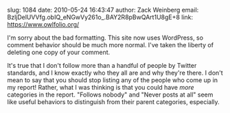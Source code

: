 slug:    1084
date:    2010-05-24 16:43:47
author:  Zack Weinberg
email:   BzljDelUVVfg.obIQ_eNGwVy261o_.BAY2R8pBwQArt1U8gE+8
link:     https://www.owlfolio.org/

I'm sorry about the bad formatting.  This site now uses WordPress, so
comment behavior should be much more normal.  I've taken the liberty
of deleting one copy of your comment.

It's true that I don't follow more than a handful of people by Twitter
standards, and I know exactly who they all are and why they're there.
I don't mean to say that you should stop listing any of the people who
come up in my report!  Rather, what I was thinking is that you could
have <i>more</i> categories in the report.  "Follows nobody" and
"Never posts at all" seem like useful behaviors to distinguish from
their parent categories, especially.

